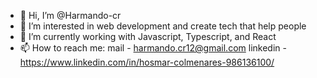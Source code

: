 - 👋 Hi, I’m @Harmando-cr
- 👀 I’m interested in web development and create tech that help people
- 🌱 I’m currently working with Javascript, Typescript, and React
- 📫 How to reach me: mail - harmando.cr12@gmail.com linkedin - https://www.linkedin.com/in/hosmar-colmenares-986136100/
